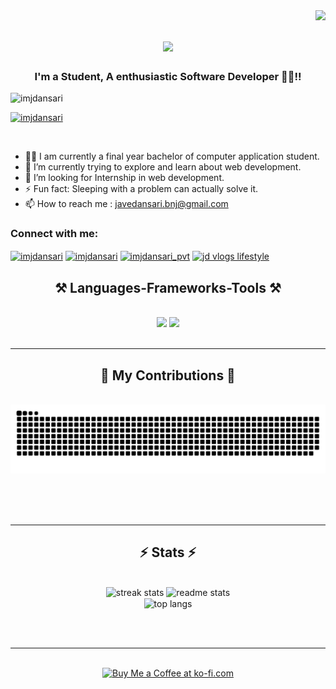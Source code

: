 <img align="right" src="https://visitor-badge.laobi.icu/badge?page_id=salesp07.salesp07" />

<h1 align="center">
    <img src="https://readme-typing-svg.herokuapp.com/?font=Righteous&size=35&center=true&vCenter=true&width=500&height=70&duration=4000&lines=Hi+There!+👋;+I'm+Javed+Ansari!;" />
</h1>

<h3 align="center">I'm a Student, A enthusiastic Software Developer 🧑‍💻!!</h3>

<p align="left"> <img src="https://komarev.com/ghpvc/?username=imjdansari&label=Profile%20views&color=0e75b6&style=flat" alt="imjdansari" /> </p>

<p align="left"> <a href="https://instagram.com/imjdansari" target="blank"><img src="https://img.shields.io/twitter/follow/imjdansari?logo=twitter&style=for-the-badge" alt="imjdansari" /></a> </p>

<br/>

- 👨‍🎓 I am currently a final year bachelor of computer application student.
- 🌱 I’m currently trying to explore and learn about web development.
- 🤔 I’m looking for Internship in web development.
- ⚡ Fun fact: Sleeping with a problem can actually solve it.
- 📫 How to reach me : javedansari.bnj@gmail.com

<h3 align="left">Connect with me:</h3>
<p align="left">
<a href="https://twitter.com/imjdansari" target="blank"><img align="center" src="https://raw.githubusercontent.com/rahuldkjain/github-profile-readme-generator/master/src/images/icons/Social/twitter.svg" alt="imjdansari" height="30" width="40" /></a>
<a href="https://linkedin.com/in/imjdansari" target="blank"><img align="center" src="https://raw.githubusercontent.com/rahuldkjain/github-profile-readme-generator/master/src/images/icons/Social/linked-in-alt.svg" alt="imjdansari" height="30" width="40" /></a>
<a href="https://instagram.com/imjdansari_pvt" target="blank"><img align="center" src="https://raw.githubusercontent.com/rahuldkjain/github-profile-readme-generator/master/src/images/icons/Social/instagram.svg" alt="imjdansari_pvt" height="30" width="40" /></a>
<a href="https://www.youtube.com/c/jd vlogs lifestyle" target="blank"><img align="center" src="https://raw.githubusercontent.com/rahuldkjain/github-profile-readme-generator/master/src/images/icons/Social/youtube.svg" alt="jd vlogs lifestyle" height="30" width="40" /></a>
</p>

<h2 align="center">⚒️ Languages-Frameworks-Tools ⚒️</h2>
<br/>
<div align="center">
    <img src="https://skillicons.dev/icons?i=react,bootstrap,mui,html,css,vscode,github,figma,tailwind,git,r" />
    <img src="https://skillicons.dev/icons?i=nodejs,python,javascript,typescript,express,firebase,mongodb,c,java,nextjs,mysql,flask" /><br>
</div>

<br/>
<hr/>

<div align="center">
  <h2>🐍 My Contributions 🐍</h2>
  <br>
  <img alt="snake eating my contributions" src="https://raw.githubusercontent.com/salesp07/salesp07/output/github-contribution-grid-snake.svg" />
  
  <br/><br/><br/>
</div>

<hr/>

<h2 align="center">⚡ Stats ⚡</h2>
<br>
<div align=center>
  <img width=390 src="https://github-readme-streak-stats-salesp07.vercel.app/?user=salesp07&count_private=true&theme=react&border_radius=10" alt="streak stats"/>
  <img width=390 src="https://github-readme-stats-salesp07.vercel.app/api?username=salesp07&count_private=true&show_icons=true&theme=react&rank_icon=github&border_radius=10" alt="readme stats" />
  <br/>
  <img width=325 align="center" src="https://github-readme-stats-salesp07.vercel.app/api/top-langs/?username=salesp07&hide=HTML&langs_count=8&layout=compact&theme=react&border_radius=10&size_weight=0.5&count_weight=0.5&exclude_repo=github-readme-stats" alt="top langs" />
</div>

<br/><br/>

<hr/>

<br/>

<div align="center">
<a href='https://ko-fi.com/V7V4RAK9C' target='_blank'><img height='64' style='border:0px;height:64px;' src='https://storage.ko-fi.com/cdn/kofi1.png?v=3' border='0' alt='Buy Me a Coffee at ko-fi.com' /></a>
</div>

<br/>

